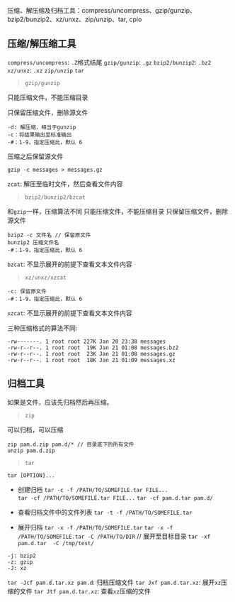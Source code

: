 
压缩、解压缩及归档工具：compress/uncompress、gzip/gunzip、bzip2/bunzip2、xz/unxz、zip/unzip、tar, cpio

## 压缩/解压缩工具

`compress/uncompress`: `.Z`格式结尾
`gzip/gunzip`: `.gz`
`bzip2/bunzip2`: `.bz2`
`xz/unxz`: `.xz`
`zip/unzip`
`tar`

> `gzip/gunzip`

只能压缩文件，不能压缩目录

只保留压缩文件，删除源文件

```
-d: 解压缩，相当于gunzip
-c：将结果输出至标准输出
-#：1-9，指定压缩比，默认 6
```

压缩之后保留源文件
```
gzip -c messages > messages.gz
```
`zcat`: 解压至临时文件，然后查看文件内容

> `bzip2/bunzip2/bzcat`

和`gzip`一样，压缩算法不同
只能压缩文件，不能压缩目录
只保留压缩文件，删除源文件

```
bzip2 -c 文件名 // 保留原文件
bunzip2 压缩文件名
-#：1-9，指定压缩比，默认 6
```

`bzcat`: 不显示展开的前提下查看文本文件内容

> `xz/unxz/xzcat`

```
-c: 保留原文件
-#：1-9，指定压缩比，默认 6
```

`xzcat`: 不显示展开的前提下查看文本文件内容

三种压缩格式的算法不同:
```
-rw-------. 1 root root 227K Jan 20 23:38 messages
-rw-r--r--. 1 root root  19K Jan 21 01:08 messages.bz2
-rw-r--r--. 1 root root  23K Jan 21 01:08 messages.gz
-rw-r--r--. 1 root root  18K Jan 21 01:09 messages.xz
```

## 归档工具

如果是文件，应该先归档然后再压缩。

> `zip`

可以归档，可以压缩

```
zip pam.d.zip pam.d/* // 目录底下的所有文件
unzip pam.d.zip
```

> `tar`

`tar [OPTION]...`

- 创建归档
	`tar -c -f /PATH/TO/SOMEFILE.tar FILE...`	
	`tar -cf /PATH/TO/SOMEFILE.tar FILE...`
	`tar -cf pam.d.tar pam.d/`

- 查看归档文件中的文件列表
	`tar -t -f /PATH/TO/SOMEFILE.tar`

- 展开归档
	`tar -x -f /PATH/TO/SOMEFILE.tar`
	`tar -x -f /PATH/TO/SOMEFILE.tar -C /PATH/TO/DIR` // 展开至目标目录
	`tar -xf pam.d.tar  -C /tmp/test/`

```
-j: bzip2
-z: gzip
-J: xz
```
`tar -Jcf pam.d.tar.xz pam.d`: 归档压缩文件
`tar Jxf pam.d.tar.xz`: 展开`xz`压缩的文件
`tar Jtf pam.d.tar.xz`: 查看`xz`压缩的文件
